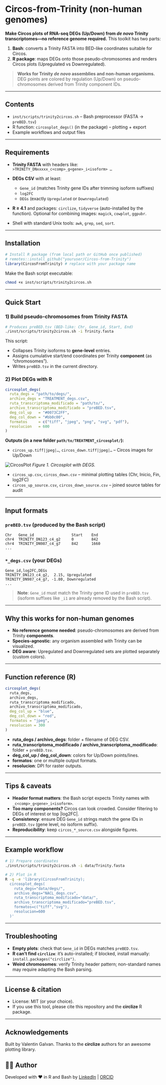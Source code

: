 # Circos-from-Trinity (non-human genomes)

**Make Circos plots of RNA-seq DEGs (Up/Down) from *de novo* Trinity transcriptomes—no reference genome required.**
This toolkit has two parts:

1. **Bash**: converts a Trinity FASTA into BED-like coordinates suitable for Circos.
2. **R package**: maps DEGs onto those pseudo-chromosomes and renders Circos plots (Upregulated vs Downregulated).

> **Works for Trinity *de novo* assemblies and non-human organisms.**
> DEG points are colored by regulation (Up/Down) on pseudo-chromosomes derived from Trinity component IDs.

---

## Contents

* `inst/scripts/trinity2circos.sh` – Bash preprocessor (FASTA → `preBED.tsv`)
* R function: `circosplot_degs()` (in the package) – plotting + export
* Example workflows and output files

---

## Requirements

* **Trinity FASTA** with headers like: `>TRINITY_DNxxxxx_c<comp>_g<gene>_i<isoform> …`
* **DEGs CSV** with at least:

  * `Gene_id` (matches Trinity gene IDs after trimming isoform suffixes)
  * `log2FC`
  * `DEGs` (exactly `Upregulated` or `Downregulated`)
* **R ≥ 4.1** and packages: `circlize`, `tidyverse` (auto-installed by the function).
  Optional for combining images: `magick`, `cowplot`, `ggpubr`.
* Shell with standard Unix tools: `awk`, `grep`, `sed`, `sort`.

---

## Installation

```r
# Install R package (from local path or GitHub once published)
# remotes::install_github("youruser/Circos-from-Trinity")
library(CircosFromTrinity) # replace with your package name
```

Make the Bash script executable:

```bash
chmod +x inst/scripts/trinity2circos.sh
```

---

## Quick Start

### 1) Build pseudo-chromosomes from Trinity FASTA

```bash
# Produces preBED.tsv (BED-like: Chr, Gene_id, Start, End)
./inst/scripts/trinity2circos.sh -i Trinity.fasta
```

This script:

* Collapses Trinity isoforms to **gene-level** entries.
* Assigns cumulative start/end coordinates per Trinity **component** (as “chromosomes”).
* Writes `preBED.tsv` in the current directory.

### 2) Plot DEGs with R

```r
circosplot_degs(
  ruta_degs = "path/to/degs/",
  archivo_degs = "TREATMENT_degs.csv",
  ruta_transcriptoma_modificado = "path/to/",
  archivo_transcriptoma_modificado = "preBED.tsv",
  deg_col_up   = "#0073C2FF",
  deg_col_down = "#bb0c00",
  formatos     = c("tiff", "jpeg", "png", "svg", "pdf"),
  resolucion   = 600
)
```

**Outputs (in a new folder `path/to/TREATMENT_circosplot/`):**

* `circos_up.tiff|jpeg|…`, `circos_down.tiff|jpeg|…` – Circos images for Up/Down

![CircosPlot](man/figures/circos_agrupado.jpeg)
*Figure 1. Circosplot with DEGS.*

* `circos_up.csv`, `circos_down.csv` – minimal plotting tables (Chr, Inicio, Fin, log2FC)
* `circos_up_source.csv`, `circos_down_source.csv` – joined source tables for audit

---

## Input formats

### `preBED.tsv` (produced by the Bash script)

```
Chr   Gene_id                 Start    End
chr4  TRINITY_DN123_c4_g2     0        842
chr4  TRINITY_DN987_c4_g7     842      1660
...
```

### `*_degs.csv` (your DEGs)

```csv
Gene_id,log2FC,DEGs
TRINITY_DN123_c4_g2,  2.15, Upregulated
TRINITY_DN987_c4_g7, -1.80, Downregulated
...
```

> **Note**: `Gene_id` must match the Trinity gene ID used in `preBED.tsv` (isoform suffixes like `_i1` are already removed by the Bash script).

---

## Why this works for non-human genomes

* **No reference genome needed**: pseudo-chromosomes are derived from Trinity **components**.
* **Species-agnostic**: any organism assembled with Trinity can be visualized.
* **DEG aware**: Upregulated and Downregulated sets are plotted separately (custom colors).

---

## Function reference (R)

```r
circosplot_degs(
  ruta_degs,
  archivo_degs,
  ruta_transcriptoma_modificado,
  archivo_transcriptoma_modificado,
  deg_col_up = "blue",
  deg_col_down = "red",
  formatos = "jpeg",
  resolucion = 300
)
```

* **ruta\_degs / archivo\_degs**: folder + filename of DEG CSV.
* **ruta\_transcriptoma\_modificado / archivo\_transcriptoma\_modificado**: folder + `preBED.tsv`.
* **deg\_col\_up / deg\_col\_down**: colors for Up/Down points/lines.
* **formatos**: one or multiple output formats.
* **resolucion**: DPI for raster outputs.

---

## Tips & caveats

* **Header format matters**: the Bash script expects Trinity names with `_c<comp>_g<gene>_i<isoform>`.
* **Too many components?** Circos can look crowded. Consider filtering to DEGs of interest or top |log2FC|.
* **Consistency**: ensure DEG `Gene_id` strings match the gene IDs in `preBED.tsv` (gene level, no isoform suffix).
* **Reproducibility**: keep `circos_*_source.csv` alongside figures.

---

## Example workflow

```bash
# 1) Prepare coordinates
./inst/scripts/trinity2circos.sh -i data/Trinity.fasta

# 2) Plot in R
R -q -e 'library(CircosFromTrinity);
  circosplot_degs(
    ruta_degs="data/degs/",
    archivo_degs="NACL_degs.csv",
    ruta_transcriptoma_modificado="data/",
    archivo_transcriptoma_modificado="preBED.tsv",
    formatos=c("tiff","svg"),
    resolucion=600
  )'
```
---

## Troubleshooting

* **Empty plots**: check that `Gene_id` in DEGs matches `preBED.tsv`.
* **R can’t find `circlize`**: it’s auto-installed; if blocked, install manually: `install.packages("circlize")`.
* **Weird chromosomes**: verify Trinity header pattern; non-standard names may require adapting the Bash parsing.

---

## License & citation

* License: MIT (or your choice).
* If you use this tool, please cite this repository and the **circlize** R package.

---

## Acknowledgements

Built by Valentin Galvan. Thanks to the **circlize** authors for an awesome plotting library.

## 👩‍💻 Author
Developed with ❤️ in R and Bash by [LinkedIn](https://www.linkedin.com/in/santiagovalentingalvangordillo) | [ORCID](https://orcid.org/0000-0001-6609-5661)   
